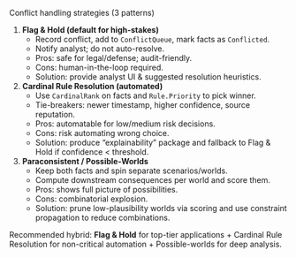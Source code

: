 Conflict handling strategies (3 patterns)

1. **Flag & Hold (default for high-stakes)**
	- Record conflict, add to `ConflictQueue`, mark facts as `Conflicted`.
	- Notify analyst; do not auto-resolve.
	- Pros: safe for legal/defense; audit-friendly.
	- Cons: human-in-the-loop required.
	- Solution: provide analyst UI & suggested resolution heuristics.
2. **Cardinal Rule Resolution (automated)**
	- Use `CardinalRank` on facts and `Rule.Priority` to pick winner.
	- Tie-breakers: newer timestamp, higher confidence, source reputation.
	- Pros: automatable for low/medium risk decisions.
	- Cons: risk automating wrong choice.
	- Solution: produce “explainability” package and fallback to Flag & Hold if confidence < threshold.
3. **Paraconsistent / Possible-Worlds**
	- Keep both facts and spin separate scenarios/worlds.
	- Compute downstream consequences per world and score them.
	- Pros: shows full picture of possibilities.
	- Cons: combinatorial explosion.
	- Solution: prune low-plausibility worlds via scoring and use constraint propagation to reduce combinations.

Recommended hybrid: **Flag & Hold** for top-tier applications + Cardinal Rule Resolution for non-critical automation + Possible-worlds for deep analysis.